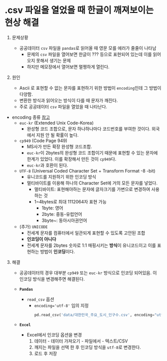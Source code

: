 # .csv 파일을 열었을 때 한글이 깨져보이는 현상 해결

1. 문제상황
    * 공공데이터 `csv` 파일을 `pandas`로 읽어올 때 영문 모를 에러가 줄줄이 나타남
        * 문제의 `csv` 파일을 열어보면 한글이 ??? 등으로 표현되어 있는데 이를 읽어오지 못해서 생기는 문제
        * 하지만 메모장에서 열어보면 멀쩡하게 열린다.

2. 원인
    * Ascii 로 표현할 수 없는 문자를 표현하기 위한 방법이 `encoding`인데 그 방법이 다양함.
    * 변환한 방식과 읽어오는 방식이 다를 때 문자가 깨진다.
    * 주로 공공데이터 `csv` 파일을 열었을 때 나타난다.

* encoding 종류 [참고](https://onlywis.tistory.com/2)
    * `euc-kr` (Extended Unix Code-Korea)
        * 완성형 코드 조합으로, 문자 하나하나마다 코드번호를 부여한 것이다. 외국에서 지원 안 될 확률이 높다.
    * `cp949` (Code Page 949)
        * MS사가 만든 확장 완성형 코드조합.
        * `euc-kr`이 2bytes의 완성형 코드 조합이기 때문에 표현할 수 있는 문자에 한계가 있었다. 이를 확장해서 만든 것이 `cp949`다.
        * `euc-kr`과 호환이 된다.
    * `UTF-8` (Universal Coded Character Set + Transform Format -8 -bit)
        * 유니코드를 지원하기 위한 인코딩 방식
        * 멀티바이트를 이용해 하나의 Character Set에 거의 모든 문자를 넣었다.
            * 멀티바이트: 표현해야하는 문자에 글자크기를 가변으로 변경하여 사용하는 것
            * 1~4bytes로 최대 1112064자 표현 가능
                * 1byte: 영어
                * 2byte: 중동-유럽언어
                * 3byte~: 동아시아권언어
    * (추가) `UNICODE`
        * 전세계 문자를 컴퓨터에서 일관되게 표현할 수 있도록 고안된 조합
        * **인코딩이 아니다**
        * 전세계 문자를 2bytes 숫자로 1:1 매핑시키는 **방식**이 유니코드이고 이를 표현하는 방법이 **인코딩**이다.

3. 해결
    * 공공데이터의 경우 대부분 `cp949` 또는 `euc-kr` 방식으로 인코딩 되어있음. 이 인코딩 방식을 변경해주면 해결된다.

    * **`Pandas`**
        * `read_csv` 옵션
            * `encoding='utf-8'` 임의 지정
                ```py
                pd.read_csv('data/대한민국_주요_도시_인구수.csv', encoding="utf-8")
                ```

    * **`Excel`**
        * Excel에서 인코딩 옵션을 변경
            1. 데이터 - 데이터 가져오기 - 파일에서 - 텍스트/CSV
            2. 깨지는 파일을 선택 한 후 인코딩 방식을 `utf-8`로 변경한다.
            3. 로드 후 저장
